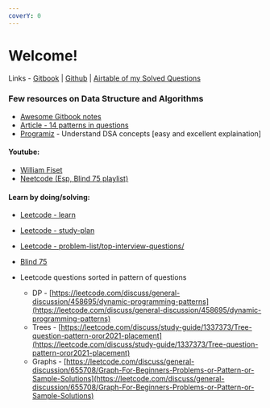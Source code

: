 ```yaml
---
coverY: 0
---
```


# Welcome!

Links - [Gitbook](https://vallari.gitbook.io/data-structure-and-algorithms/) | [Github](https://github.com/VallariAg/DSA-Notes) | [Airtable of my Solved Questions ](https://airtable.com/shrzwfztR8yDFsRfw)

### Few resources on Data Structure and Algorithms

* [Awesome Gitbook notes](https://liuzhenglaichn.gitbook.io/algorithm/monotonic-stack)
* [Article - 14 patterns in questions](https://hackernoon.com/14-patterns-to-ace-any-coding-interview-question-c5bb3357f6ed)
* [Programiz](https://www.programiz.com/dsa/stack) - Understand DSA concepts \[easy and excellent explaination]

#### Youtube:

* [William Fiset](https://www.youtube.com/channel/UCD8yeTczadqdARzQUp29PJw)
* [Neetcode (Esp, Blind 75 playlist)](https://www.youtube.com/playlist?list=PLot-Xpze53ldVwtstag2TL4HQhAnC8ATf)

#### Learn by doing/solving:

* [Leetcode - learn](https://leetcode.com/explore/learn/)
* [Leetcode - study-plan](https://leetcode.com/study-plan/)
* [Leetcode - problem-list/top-interview-questions/](https://leetcode.com/problem-list/top-interview-questions/)
* [Blind 75](https://www.teamblind.com/post/New-Year-Gift---Curated-List-of-Top-75-LeetCode-Questions-to-Save-Your-Time-OaM1orEU)
*   Leetcode questions sorted in pattern of questions

    * DP - [https://leetcode.com/discuss/general-discussion/458695/dynamic-programming-patterns](https://leetcode.com/discuss/general-discussion/458695/dynamic-programming-patterns)
    * Trees - [https://leetcode.com/discuss/study-guide/1337373/Tree-question-pattern-oror2021-placement](https://leetcode.com/discuss/study-guide/1337373/Tree-question-pattern-oror2021-placement)
    * Graphs - [https://leetcode.com/discuss/general-discussion/655708/Graph-For-Beginners-Problems-or-Pattern-or-Sample-Solutions](https://leetcode.com/discuss/general-discussion/655708/Graph-For-Beginners-Problems-or-Pattern-or-Sample-Solutions)

